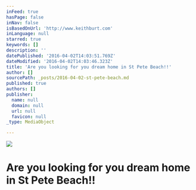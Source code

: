 ```yaml
---
inFeed: true
hasPage: false
inNav: false
isBasedOnUrl: 'http://www.keithburt.com'
inLanguage: null
starred: true
keywords: []
description: ''
datePublished: '2016-04-02T14:03:51.769Z'
dateModified: '2016-04-02T14:03:46.323Z'
title: 'Are you looking for you dream home in St Pete Beach!!'
author: []
sourcePath: _posts/2016-04-02-st-pete-beach.md
published: true
authors: []
publisher:
  name: null
  domain: null
  url: null
  favicon: null
_type: MediaObject

---
```

![](https://the-grid-user-content.s3-us-west-2.amazonaws.com/316d32cd-bfc4-4a10-829c-dfd3f4b55d72.jpg)

# Are you looking for you dream home in St Pete Beach!!